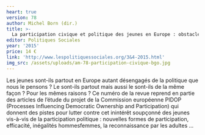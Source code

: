 ```yaml
---
heart: true
version: 78
author: Michel Born (dir.)
title: >-
  La participation civique et politique des jeunes en Europe : obstacles et  facilitations »
editor: Politiques Sociales
year: '2015'
price: 14 €
link: 'http://www.lespolitiquessociales.org/3&4-2015.html'
img_src: /assets/uploads/am-78-participation-civique-bgo.jpg
---
```

Les jeunes sont-ils partout en Europe autant désengagés de la politique que nous le pensons ? Le sont-ils partout mais aussi le sont-ils de la même façon ? Pour les mêmes raisons ? Ce numéro de la revue reprend en partie des articles de l’étude du projet de la Commission européenne PIDOP (Processes Influencing Democratic Ownership and Participation) qui donnent des pistes pour lutter contre cet inintérêt soupçonné des jeunes vis-à-vis de la participation politique : nouvelles formes de participation, efficacité, inégalités hommesfemmes, la reconnaissance par les adultes ...
